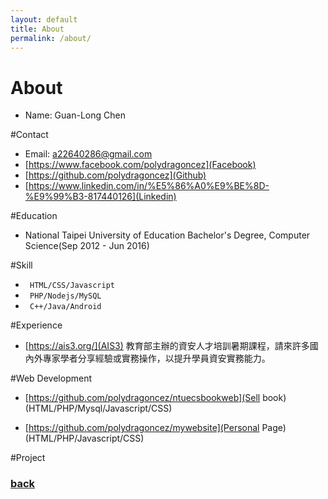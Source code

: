 ```yaml
---
layout: default
title: About
permalink: /about/
---
```

# About
- Name: Guan-Long Chen

#Contact
- Email: a22640286@gmail.com
- [https://www.facebook.com/polydragoncez](Facebook)
- [https://github.com/polydragoncez](Github)
- [https://www.linkedin.com/in/%E5%86%A0%E9%BE%8D-%E9%99%B3-817440126](Linkedin)

#Education
- National Taipei University of Education Bachelor's Degree, Computer Science(Sep 2012 - Jun 2016)

#Skill 
- ` HTML/CSS/Javascript`
- ` PHP/Nodejs/MySQL`
- ` C++/Java/Android`

#Experience
- [https://ais3.org/](AIS3)
教育部主辦的資安人才培訓暑期課程，請來許多國內外專家學者分享經驗或實務操作，以提升學員資安實務能力。

#Web Development
- [https://github.com/polydragoncez/ntuecsbookweb](Sell book) (HTML/PHP/Mysql/Javascript/CSS)

- [https://github.com/polydragoncez/mywebsite](Personal Page) (HTML/PHP/Javascript/CSS)


#Project


### [back](../)
